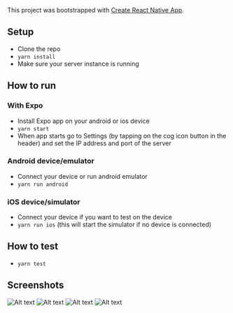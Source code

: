 This project was bootstrapped with [Create React Native App](https://github.com/react-community/create-react-native-app).

## Setup
* Clone the repo
* `yarn install`
* Make sure your server instance is running

## How to run

### With Expo
* Install Expo app on your android or ios device
* `yarn start`
* When app starts go to Settings (by tapping on the cog icon button in the header) and set the IP address and port of the server

### Android device/emulator
* Connect your device or run android emulator
* `yarn run android`

### iOS device/simulator
* Connect your device if you want to test on the device
* `yarn run ios` (this will start the simulator if no device is connected)

## How to test
* `yarn test`

## Screenshots
![Alt text](screenshots/app-video.gif?raw=true)
![Alt text](screenshots/Screenshot01.png?raw=true)
![Alt text](screenshots/Screenshot02.png?raw=true)
![Alt text](screenshots/Screenshot03.png?raw=true)
